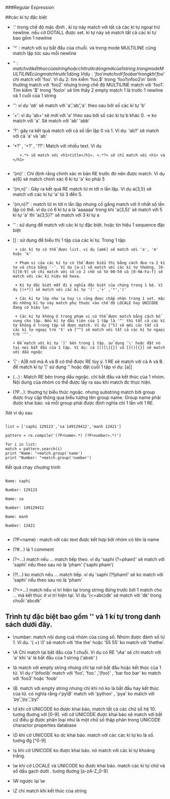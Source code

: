 ###Regular Expression

##các kí tự đặc biệt

- '.' trong chế độ mặc định , kí tự này match với tất cả các kí tự ngoại trừ newline. nếu cờ DOTALL được set. kí tự này sẽ match tất cả các kí tự bao gồm 1 newline

- '^' : match với sự bắt đầu của chuỗi. và trong mode MULTILINE cũng match lập tức sau mỗi newline

- '$' : match với kết thúc của string hoặc chỉ trước dòng mới của 1 string. trong mode MULTILINE cũng match trước 1 dòng. Ví dụ: 'foo' match với 'foobar' trong khi 'foo$' chỉ match với 'foo'. Ví dụ 2: tìm kiếm 'foo.$' trong 'foo1\nfoo2\n' bình thường match với 'foo2' nhưng trong chế độ MULTILINE match với 'foo1'. Tìm kiếm '$' trong 'foo\n' sẽ tìm thấy 2 empty match 1 là trước 1 newline và 1 cuối của 1 string

- '*': ví dụ 'ab*' sẽ match với 'a','ab','a'. theo sau bởi số các kí tự 'b'

- '+': ví dụ 'ab+' sẽ mới với 'a' theo sau bởi số các kí tự b khác 0. -> ko match với 'a'. Sẽ match với 'ab' 'abb'

- '?': gây ra kết quả match với cả số lần lặp 0 và 1. Ví dụ: 'ab?' sẽ match với cả 'a' và 'ab'

- '*?' , '+?' , '??': Match với nhiều text. Ví dụ
    ```
       <.*> sẽ match với <h1>title</h1>. <.*?> sẽ chỉ match với <h1> và </h1>
       
    ```

- '{m}' : Chỉ định rằng chính xác m bản RE trước đó nên được match. Ví dụ a{6} sẽ match chính xác 6 kí tự 'a' ko phải 5

- '{m,n}' : Gây ra kết quả RE match từ m tới n lần lặp. Ví dụ a{3,5} sẽ match với các kí tự 'a' từ 3 đến 5.
- '{m,n}?' : match từ m tới n lần lặp nhưng cố gắng match với ít nhất số lần lặp có thể. ví dụ có 6 kí tự a là 'aaaaaa' trong khi 'a{3,5}' sẽ match với 5 kí tự 'a' thì 'a{3,5}?' sẽ match với 3 kí tự a

- '\' : sử dụng để match với các kí tự đặc biệt. hoặc tín hiệu 1 sequence đặc biệt

- [] : sử dụng để biểu thị 1 tập của các kí tự. Trong 1 tập:

       + các kí tự có thể được list. ví dụ [amk] sẽ match với 'a', 'm' hoặc 'k'

       + Phạm vi của các kí tự có thể được biểu thị bằng cách đưa ra 2 kí tự và chia bằng '-'. Ví dụ [a-z] sẽ match với các kí tự thường. [0-5][0-9] sẽ chỉ match với số có 2 chữ số từ 00-59 và [0-9A-Fa-f] sẽ match với các kí hiệu mã hexa. 

       + Kí tự đặc biệt mất đi ý nghĩa đặc biệt của chúng trong 1 bộ. Ví dụ [(+*)] sẽ match với các kí tự '(' ,'+' ,'*',')'

       + Các kí tự lớp như \w hay \s cũng được chấp nhận trong 1 set. mặc dù những kí tự này match phụ thuộc vào chế độ LOCALE hay UNICODE đang có hiệu lực

       + Các kí tự không ở trong phạm vi có thể được match bằng cách bổ sung cho tập. Nếu kí tự đầu tiên của 1 tập là '^' thì tất cả các kí tự không ở trong tập sẽ được match. Ví dụ [^5] sẽ mới các tất cả các kí tự ngoại trừ '5' và [^^] sẽ match với tất cả các kí tự ngaọi trừ '^'. 

      + Để match với kí tự ']' bên trong 1 tập. sử dụng '\' hoặc đặt nó tại nơi bắt đầu của 1 tập. Ví dụ: cả [()[\]{}] và []()[{}] sẽ match với dấu ngoặc


- '|' : A|B nơi mà A và B có thể được RE tùy ý. 1 RE sẽ match với cả A và B. để match kí tự '|' sử dụng '\' hoặc đặt cuối 1 tập ví dụ: [a|]

- (...) : Match RE bên trong dấu ngoặc. chỉ bắt đầu và kết thúc của 1 nhóm. Nội dung của nhóm có thể 
được lấy ra sau khi match đc thực hiện. 

- (?P<name>...): thuơng tự biểu thức ngoặc. nhưng substring match bởi group được truy cập thông qua biểu tượng tên group name. Group name phải được khai báo. và mỗi group phải được định nghĩa chỉ 1 lần với 1 RE.

Xét ví dụ sau

```

list = ['saphi 129123','sa 149129412','manh 12421']

pattern = re.compile('(?P<name>.*) (?P<number>.*)')

for i in list:
match = pattern.search(i)
print "Name: "+match.group('name')
print "Number: "+match.group('number')

```

Kết quả chạy chuơng trình

```

Name: saphi

Number: 129123

Name: sa

Number: 149129412

Name: manh

Number: 12421


```

- (?P=name) : match với các text được kết hợp bởi nhóm có tên là name


- (?#...) là 1 comment

- (?=...) match nếu ... match tiếp theo. ví dụ 'saphi (?=pham)' sẽ match với 'saphi' nếu theo sau nó là 'pham' ('saphi pham')

- (?!...) ko match nếu ... match tiếp. ví dụ 'saphi (?!pham)' sẽ ko match với 'saphi' nếu theo sau nó là 'pham'

- (?<=...) match nếu vị trí hiện tại trong string đứng trước bởi 1 match cho ... mà kết thúc ở ví trí hiện tại. Ví dụ '(<=abc)dk' sẽ match với 'dk' trong chuỗi 'abcdk'

## Trình tự đặc biệt bao gồm '\' và 1 kí tự trong danh sách dưới đây.

- \number: match nội dung cuả nhóm của cùng số. Nhóm được đánh số từ 1. Ví dụ. '(.+) \1' sẽ match với 'the the' hoặc '55 55' ko match với 'thethe'.

- \A Chỉ match tại bắt đầu của 1 chuỗi. Ví dụ có RE '\Aa' sẽ chỉ match với 'a' khi 'a' là bắt đầu của 1 string ('absb' )

- \b match với empty string nhưng chỉ tại nơi bắt đầu hoặc kết thúc của 1 từ. Ví dụ r'\bfoo\b' match với 'foo', 'foo.' ,'(foo)' , 'bar foo bar' ko match với 'foo3' hoặc 'foob'

- \B. match với empty string nhưng chỉ khi nó ko là bắt đầu hay kết thúc của từ. có nghĩa rằng r'py\B' match với 'python' , 'pya' ko match với 'py','py.','py!'

- \d khi cờ UNICODE ko được khai báo, match tất cả các chữ số hệ 10. tuơng đuơng với [0-9]. với cờ UNICODE được khai báo sẽ match với bất cứ điều gì được phân loại như là một chữ số thập phân trong UNICODE charactor properties database

- \D khi cờ UNICODE ko dc khai báo. match với các các kí tự ko là số. tuơng đg [^0-9]

- \s khi cờ UNICODE ko được khai báo. nó match với các kí tự khoảng trắng.

- \w khi cờ LOCALE và UNICODE ko được khai báo. match các kí tự chữ và số dấu gạch dưới . tuơng đuơng [a-zA-Z_0-9]

- \W ngược lại \w

- \Z chỉ match khi kết thúc của string
